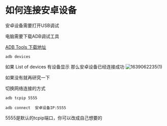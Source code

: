 # 如何连接安卓设备

安卓设备需要打开USB调试

电脑需要下载ADB调试工具

[ADB Tools 下载地址](https://developer.android.google.cn/studio/releases/platform-tools?hl=zh_cn)



`adb devices`





如果 List of devices 有设备显示 那么安卓设备已经连接成功
![1639062235(1)](https://user-images.githubusercontent.com/43714537/145422123-745967b9-dd23-4b03-ba54-b2d11d84a71c.png)


如果没有就再研究一下



切换网络连接的方式 

`adb tcpip 5555`

`adb connect  安卓设备IP:5555`



5555是默认的tcpip端口，你可以改成自己想要的
